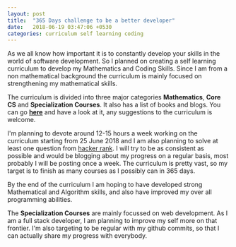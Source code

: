 ```yaml
---
layout: post
title:  "365 Days challenge to be a better developer"
date:   2018-06-19 03:47:06 +0530
categories: curriculum self learning coding
---
```


As we all know how important it is to constantly develop your skills in the world of software development. So I planned on creating a self learning curriculum to develop my Mathematics and Coding Skills. Since I am from a non mathematical background the curriculum is mainly focused on strengthening my mathematical skills.

The curriculum is divided into three major categories **Mathematics**, **Core CS** and **Specialization Courses**. It also has a list of books and blogs. You can go **[here](https://github.com/mdaz78/Coding-Curriculum)** and have a look at it, any suggestions to the curriculum is welcome.

I'm planning to devote around 12-15 hours a week working on the curriculum starting from 25 June 2018 and I am also planning to solve at least one question from [hacker rank](https://www.hackerrank.com/domains/algorithms). I will try to be as consistent as possible and would be blogging about my progress on a regular basis, most probably I will be posting once a week. The curriculum is pretty vast, so my target is to finish as many courses as I possibly can in 365 days.

By the end of the curriculum I am hoping to have developed strong Mathematical and Algorithm skills, and also have improved my over all programming abilities.

The **Specialization Courses** are mainly focussed on web development. As I am a full stack developer, I am planning to improve my self more on that frontier. I'm also targeting to be regular with my github commits, so that I can actually share my progress with everybody.